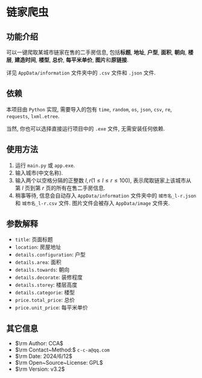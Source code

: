# 链家爬虫

## 功能介绍

可以一键爬取某城市链家在售的二手房信息, 包括**标题**, **地址**, **户型**, **面积**, **朝向**, **楼层**, **建造时间**, **楼型**, **总价**, **每平米单价**, **图片**和**原链接**. 

详见 `AppData/information` 文件夹中的 `.csv` 文件和 `.json` 文件.

## 依赖

本项目由 `Python` 实现, 需要导入的包有 `time`, `random`, `os`, `json`, `csv`, `re`, `requests`, `lxml.etree`.

当然, 你也可以选择直接运行项目中的 `.exe` 文件, 无需安装任何依赖.

## 使用方法

1. 运行 `main.py` 或 `app.exe`.
2. 输入城市(中文名称).
3. 输入两个以空格分隔的正整数 $l, r(1 \leqslant l \leqslant r \leqslant 100)$, 表示爬取链家上该城市从第 $l$ 页到第 $r$ 页的所有在售二手房信息.
4. 稍事等待, 信息会自动存入 `AppData/information` 文件夹中的 `城市名_l-r.json` 和 `城市名_l-r.csv` 文件. 图片文件会被存入 `AppData/image` 文件夹.

## 参数解释

- `title`: 页面标题
- `location`: 房屋地址
- `details.configuration`: 户型
- `details.area`: 面积
- `details.towards`: 朝向
- `details.decorate`: 装修程度
- `details.storey`: 楼层高度
- `details.categorie`: 楼型
- `price.total_price`: 总价
- `price.unit_price`: 每平米单价

## 其它信息

- $\rm Author: CCA$
- $\rm Contact~Method:$ `c-c-a@qq.com`
- $\rm Date: 2024/6/12$
- $\rm Open~Source~License: GPL$
- $\rm Version: v3.2$
